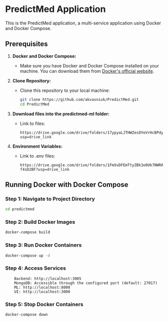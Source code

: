 # PredictMed Application

This is the PredictMed application, a multi-service application using Docker and Docker Compose.

## Prerequisites

1. **Docker and Docker Compose:**
    - Make sure you have Docker and Docker Compose installed on your machine. You can download them from [Docker's official website](https://www.docker.com/get-started).

2. **Clone Repository:**
    - Clone this repository to your local machine:

      ```bash
      git clone https://github.com/akvasniuk/PredictMed.git
      cd PredictMed
      ```

3. **Download files into the predictmed-ml folder:**
    - Link to files:

       ```files
      https://drive.google.com/drive/folders/17ypyaLJTHWZesOYeVrHcBPdyNpq7m7k9?usp=drive_link
      ```

3. **Environment Variables:**
    - Link to .env files:

      ```env
      https://drive.google.com/drive/folders/1FmXvDFEmTtyZBk3o0Uk7NWRA-f4sD2BF?usp=drive_link
      ```

## Running Docker with Docker Compose

### Step 1: Navigate to Project Directory

```bash
cd predictmed
```

### Step 2: Build Docker Images

```bash
docker-compose build
```

### Step 3:  Run Docker Containers

```bash
docker-compose up -d
```

### Step 4: Access Services

```urls
    Backend: http://localhost:3005
    MongoDB: Accessible through the configured port (default: 27017)
    ML: http://localhost:8000
    UI: http://localhost:3000
```

### Step 5: Stop Docker Containers

```bash
docker-compose down
```